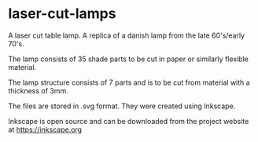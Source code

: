 laser-cut-lamps
===============

A laser cut table lamp. A replica of a danish lamp from the late 60's/early 70's.

The lamp consists of 35 shade parts to be cut in paper or similarly flexible material.

The lamp structure consists of 7 parts and is to be cut from material with a thickness of 3mm.

The files are stored in .svg format. They were created using Inkscape.

Inkscape is open source and can be downloaded from the project website at https://inkscape.org
